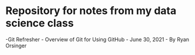# Repository for notes from my data science class

-Git Refresher - Overview of Git for Using GitHub - June 30, 2021 - By Ryan Orsinger 
